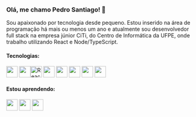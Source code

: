 ### Olá, me chamo Pedro Santiago! 👋

Sou apaixonado por tecnologia desde pequeno. Estou inserido na área de programação há mais ou menos um ano e atualmente sou desenvolvedor full stack na empresa júnior CiTi, do Centro de Informática da UFPE, onde trabalho utilizando React e Node/TypeScript.


#### Tecnologias:

<img width="30px" height="30px" src="https://cdn.jsdelivr.net/gh/devicons/devicon/icons/html5/html5-original.svg" /> <img width="30px" height="30px" src="https://cdn.jsdelivr.net/gh/devicons/devicon/icons/css3/css3-original.svg" /><img width="30px" height="30px" src="https://cdn.jsdelivr.net/gh/devicons/devicon/icons/react/react-original.svg" alt="React" /> <img width="30px" height="30px" src="https://cdn.jsdelivr.net/gh/devicons/devicon/icons/nodejs/nodejs-original.svg" /> <img width="30px" height="30px" src="https://cdn.jsdelivr.net/gh/devicons/devicon/icons/javascript/javascript-original.svg" /> <img width="30px" height="30px" src="https://cdn.jsdelivr.net/gh/devicons/devicon/icons/typescript/typescript-original.svg" /> <img width="30px" height="30px" src="https://cdn.jsdelivr.net/gh/devicons/devicon/icons/git/git-original.svg" /> <img width="30px" height="30px" src="https://cdn.jsdelivr.net/gh/devicons/devicon/icons/linux/linux-original.svg" /> 


#### Estou aprendendo:

<img width="30px" height="30px" src="https://cdn.jsdelivr.net/gh/devicons/devicon/icons/python/python-original.svg" /> <img width="30px" height="30px" src="https://cdn.jsdelivr.net/gh/devicons/devicon/icons/django/django-plain.svg" /> <img width="30px" height="30px" src="https://cdn.jsdelivr.net/gh/devicons/devicon/icons/java/java-original.svg" />


<!--
**pedrosantiago20/pedrosantiago20** is a ✨ _special_ ✨ repository because its `README.md` (this file) appears on your GitHub profile.

Here are some ideas to get you started:

- 🔭 I’m currently working on ...
- 🌱 I’m currently learning ...
- 👯 I’m looking to collaborate on ...
- 🤔 I’m looking for help with ...
- 💬 Ask me about ...
- 📫 How to reach me: ...
- 😄 Pronouns: ...
- ⚡ Fun fact: ...
-->
